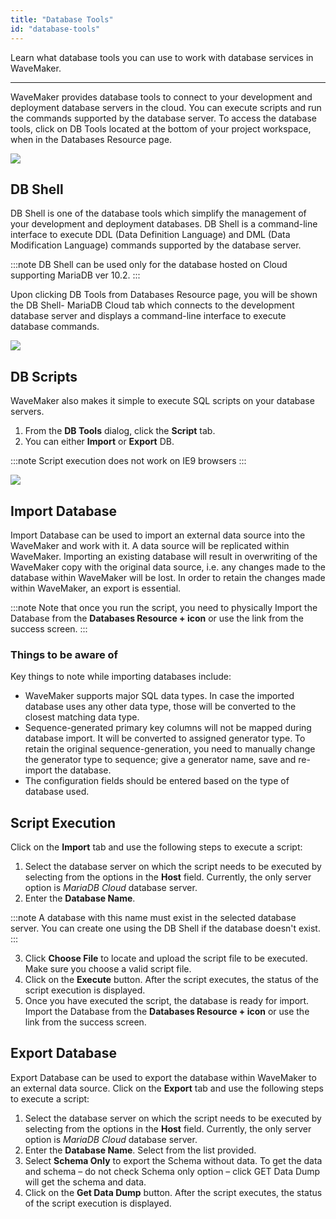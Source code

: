 ```yaml
---
title: "Database Tools"
id: "database-tools"
---
```

Learn what database tools you can use to work with database services in WaveMaker. 

---
WaveMaker provides database tools to connect to your development and deployment database servers in the cloud. You can execute scripts and run the commands supported by the database server. To access the database tools, click on DB Tools located at the bottom of your project workspace, when in the Databases Resource page.

[![](/learn/assets/db_tools.png)](/learn/assets/db_tools.png)

## DB Shell

DB Shell is one of the database tools which simplify the management of your development and deployment databases. DB Shell is a command-line interface to execute DDL (Data Definition Language) and DML (Data Modification Language) commands supported by the database server.

:::note
DB Shell can be used only for the database hosted on Cloud supporting MariaDB ver 10.2.
:::

Upon clicking DB Tools from Databases Resource page, you will be shown the DB Shell- MariaDB Cloud tab which connects to the development database server and displays a command-line interface to execute database commands.

[![](/learn/assets/dbtools_shell.png)](/learn/assets/dbtools_shell.png)

## DB Scripts

WaveMaker also makes it simple to execute SQL scripts on your database servers. 

1. From the **DB Tools** dialog, click the **Script** tab. 
2. You can either **Import** or **Export** DB. 

:::note
Script execution does not work on IE9 browsers
:::

[![](/learn/assets/dbtools_script.png)](/learn/assets/dbtools_script.png)

## Import Database

Import Database can be used to import an external data source into the WaveMaker and work with it. A data source will be replicated within WaveMaker. Importing an existing database will result in overwriting of the WaveMaker copy with the original data source, i.e. any changes made to the database within WaveMaker will be lost. In order to retain the changes made within WaveMaker, an export is essential.

:::note
Note that once you run the script, you need to physically Import the Database from the **Databases Resource + icon** or use the link from the success screen. 
:::

### Things to be aware of
Key things to note while importing databases include:

- WaveMaker supports major SQL data types. In case the imported database uses any other data type, those will be converted to the closest matching data type.
- Sequence-generated primary key columns will not be mapped during database import. It will be converted to assigned generator type. To retain the original sequence-generation, you need to manually change the generator type to sequence; give a generator name, save and re-import the database.
- The configuration fields should be entered based on the type of database used.

## Script Execution 

Click on the **Import** tab and use the following steps to execute a script:

1. Select the database server on which the script needs to be executed by selecting from the options in the **Host** field. Currently, the only server option is _MariaDB Cloud_ database server.
2. Enter the **Database Name**.   

:::note
A database with this name must exist in the selected database server. You can create one using the DB Shell if the database doesn't exist.
:::

3. Click **Choose File** to locate and upload the script file to be executed. Make sure you choose a valid script file.
4. Click on the **Execute** button. After the script executes, the status of the script execution is displayed.
5. Once you have executed the script, the database is ready for import. Import the Database from the **Databases Resource + icon** or use the link from the success screen.

## Export Database

Export Database can be used to export the database within WaveMaker to an external data source. Click on the **Export** tab and use the following steps to execute a script:

1. Select the database server on which the script needs to be executed by selecting from the options in the **Host** field. Currently, the only server option is _MariaDB Cloud_ database server.
2. Enter the **Database Name**. Select from the list provided.
3. Select **Schema Only** to export the Schema without data. To get the data and schema – do not check Schema only option – click GET Data Dump will get the schema and data.
4. Click on the **Get Data Dump** button. After the script executes, the status of the script execution is displayed.

